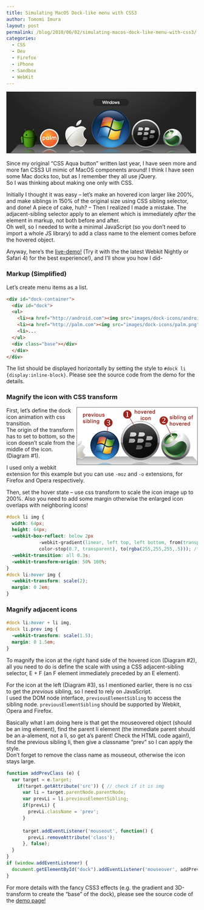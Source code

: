 ```yaml
---
title: Simulating MacOS Dock-like menu with CSS3
author: Tomomi Imura
layout: post
permalink: /blog/2010/06/02/simulating-macos-dock-like-menu-with-css3/
categories:
  - CSS
  - Dev
  - Firefox
  - iPhone
  - Sandbox
  - WebKit
---
```

![css3 Dock screenshot][1]

Since my original &#8220;CSS Aqua button&#8221; written last year, I have seen more and more fan CSS3 UI mimic of MacOS components around! I think I have seen some Mac docks too, but as I remember they all use jQuery.  
So I was thinking about making one only with CSS. 

Initially I thought it was easy &#8211; let&#8217;s make an hovered icon larger like 200%, and make siblings in 150% of the original size using CSS sibling selector, and done! A piece of cake, huh? &#8211; Then I realized I made a mistake. The adjacent-sibling selector apply to an element which is immediately *after* the element in markup, not both before and after.  
Oh well, so I needed to write a minimal JavaScript (so you don&#8217;t need to import a whole JS library) to add a class name to the element comes before the hovered object.

Anyway, here&#8217;s the <a href="https://dl.dropboxusercontent.com/u/1330446/demo/dock/dock.html" target="_blank">live-demo!</a> (Try it with the the latest Webkit Nightly or Safari 4) for the best experience!), and I&#8217;ll show you how I did- 

### Markup (Simplified)

Let&#8217;s create menu items as a list.

```html
<div id="dock-container">
  <div id="dock">
  <ul>
    <li><a href="http://android.com"><img src="images/dock-icons/android.png"/></a></li>
    <li><a href="http://palm.com"><img src="images/dock-icons/palm.png"/></a></li>
    <li>...
  </ul>
  <div class="base"></div>
  </div>
</div>
```

The list should be displayed horizontally by setting the style to `#dock li {display:inline-block}`. Please see the source code from the demo for the details. 

### Magnify the icon with CSS transform

<img style="border:1px solid #666;" src="/assets/images/wp-content/misc/dock-tutorial.png" align="right" />First, let&#8217;s define the dock icon animation with css transition.  
The origin of the transform has to set to bottom, so the icon doesn&#8217;t scale from the middle of the icon. (Diagram #1).

I used only a webkit extension for this example but you can use `-moz` and `-o` extensions, for Firefox and Opera respectively.

Then, set the hover state &#8211; use css transform to scale the icon image up to 200%. Also you need to add some margin otherwise the enlarged icon overlaps with neighboring icons! 

```css
#dock li img {
  width: 64px;
  height: 64px;
  -webkit-box-reflect: below 2px
		    -webkit-gradient(linear, left top, left bottom, from(transparent),
		    color-stop(0.7, transparent), to(rgba(255,255,255,.5))); /* reflection is supported by webkit only */
  -webkit-transition: all 0.3s;
  -webkit-transform-origin: 50% 100%;
}
#dock li:hover img { 
  -webkit-transform: scale(2);
  margin: 0 2em;
}
```

### Magnify adjacent icons

```css
#dock li:hover + li img,
#dock li.prev img {
  -webkit-transform: scale(1.5);
  margin: 0 1.5em;
}
```

To magnify the icon at the right hand side of the hovered icon (Diagram #2), all you need to do is define the scale with using a CSS adjacent-sibling selector, E + F (an F element immediately preceded by an E element).

For the icon at the left (Diagram #3), ss I mentioned earlier, there is no css to get the *previous* sibling, so I need to rely on JavaScript.  
I used the DOM node interface, `previousElementSibling` to access the sibling node. `previousElementSibling` should be supported by Webkit, Opera and Firefox.

Basically what I am doing here is that get the mouseovered object (should be an img element), find the parent li element (the immediate parent should be an a-alement, not a li, so get a&#8217;s parent! Check the HTML code again!), find the previous sibling li, then give a classname &#8220;prev&#8221; so I can apply the style.  
Don&#8217;t forget to remove the class name as mouseout, otherwise the icon stays large. 

```javascript
function addPrevClass (e) {
  var target = e.target;
    if(target.getAttribute('src')) { // check if it is img
      var li = target.parentNode.parentNode;
      var prevLi = li.previousElementSibling;
      if(prevLi) {
        prevLi.className = 'prev';
      }
	
      target.addEventListener('mouseout', function() { 
        prevLi.removeAttribute('class');
      }, false);
  }
}
if (window.addEventListener) {
  document.getElementById("dock").addEventListener('mouseover', addPrevClass, false);
}
```

For more details with the fancy CSS3 effects (e.g. the gradient and 3D-transform to create the &#8220;base&#8221; of the dock), please see the source code of the <a href="https://dl.dropboxusercontent.com/u/1330446/demo/dock/dock.html" target="_blank">demo page!</a>

 [1]: /assets/images/wp-content/misc/dock-screenshot.jpg